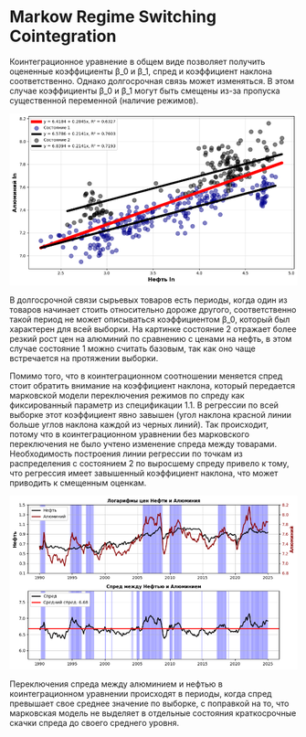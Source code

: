 # Markow Regime Switching Cointegration

Коинтеграционное уравнение в общем виде позволяет получить оцененные коэффициенты β_0 и β_1, спред и коэффициент наклона соответственно. Однако долгосрочная связь может изменяться. В этом случае коэффициенты β_0 и β_1 могут быть смещены из-за пропуска существенной переменной (наличие режимов).

![Image alt](https://github.com/PavelSinitcyn/MS_Cointegration/blob/main/Pictures/Aluminum_Oil_Cointegration_Switching.png)

В долгосрочной связи сырьевых товаров есть периоды, когда один из товаров начинает стоить относительно дороже другого, соответственно такой период не может описываться коэффициентом β_0, который был характерен для всей выборки. На картинке состояние 2 отражает более резкий рост цен на алюминий по сравнению с ценами на нефть, в этом случае состояние 1 можно считать базовым, так как оно чаще встречается на протяжении выборки.

Помимо того, что в коинтеграционном соотношении меняется спред стоит обратить внимание на коэффициент наклона, который передается марковской модели переключения режимов по спреду как фиксированный параметр из спецификации 1.1. В регрессии по всей выборке этот коэффициент явно завышен (угол наклона красной линии больше углов наклона каждой из черных линий). Так происходит, потому что в коинтеграционном уравнении без марковского переключения не было учтено изменение спреда между товарами. Необходимость построения линии регрессии по точкам из распределения с состоянием 2 по выросшему спреду привело к тому, что регрессия имеет завышенный коэффициент наклона, что может приводить к смещенным оценкам.

![Image alt](https://github.com/PavelSinitcyn/MS_Cointegration/blob/main/Pictures/Avg_spread_Aluminum_Oil.png)

Переключения спреда между алюминием и нефтью в коинтеграционном уравнении происходят в периоды, когда спред превышает свое среднее значение по выборке, с поправкой на то, что марковская модель не выделяет в отдельные состояния краткосрочные скачки спреда до своего среднего уровня.
